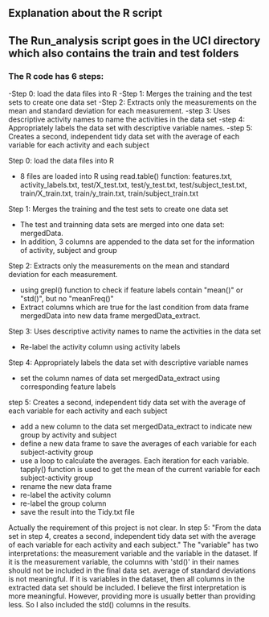 
## Explanation about the R script

## The Run_analysis script goes in the UCI directory which also contains the train and test folders

### The R code has 6 steps:
-Step 0: load the data files into R
-Step 1: Merges the training and the test sets to create one data set
-Step 2: Extracts only the measurements on the mean and standard deviation for each measurement.
-step 3: Uses descriptive activity names to name the activities in the data set
-step 4: Appropriately labels the data set with descriptive variable names. 
-step 5: Creates a second, independent tidy data set with the average of each variable for each activity and each subject

Step 0: load the data files into R
 - 8 files are loaded into R using read.table() function: features.txt, activity_labels.txt, test/X_test.txt, test/y_test.txt, test/subject_test.txt, train/X_train.txt, train/y_train.txt, train/subject_train.txt

Step 1: Merges the training and the test sets to create one data set
  - The test and trainning data sets are merged into one data set: mergedData.
  - In addition, 3 columns are appended to the data set for the information of activity, subject and group

Step 2: Extracts only the measurements on the mean and standard deviation for each measurement.  
 - using grepl() function to check if feature labels contain "mean()" or "std()", but no "meanFreq()"
 - Extract columns which are true for the last condition from data frame mergedData into new data frame mergedData_extract.
 
Step 3: Uses descriptive activity names to name the activities in the data set
 - Re-label the activity column using activity labels
 
Step 4: Appropriately labels the data set with descriptive variable names
- set the column names of data set mergedData_extract using corresponding feature labels

step 5: Creates a second, independent tidy data set with the average of each variable for each activity and each subject
 - add a new column to the data set mergedData_extract to indicate new group by activity and subject
 - define a new data frame to save the averages of each variable for each subject-activity group
 - use a loop to calculate the averages. Each iteration for each variable. tapply() function is used to get the mean of the current variable for each subject-activity group 
 - rename the new data frame
 - re-label the activity column
 - re-label the group column
 - save the result into the Tidy.txt file
 
 
 Actually the requirement of this project is not clear. In step 5: "From the data set in step 4, creates a second, independent tidy data set with the average of each variable for each activity and each subject." The "variable" has two interpretations: the measurement variable and the variable in the dataset. If it is the measurement variable, the columns with 'std()' in their names should not be included in the final data set. average of standard deviations is not meaningful. If it is variables in the dataset, then all columns in the extracted data set should be included. I believe the first interpretation is more meaningful. However, providing more is usually better than providing less. So I also included the std() columns in the results. 

